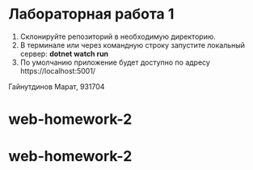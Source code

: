 # Лабораторная работа 1

1) Склонируйте репозиторий в необходимую директорию.
2) В терминале или через командную строку запустите локальный сервер:
   **dotnet watch run**
3) По умолчанию приложение будет доступно по адресу https://localhost:5001/
   
Гайнутдинов Марат, 931704   
# web-homework-2
# web-homework-2
